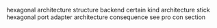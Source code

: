 hexagonal architecture structure backend certain kind architecture stick hexagonal port adapter architecture consequence see pro con section